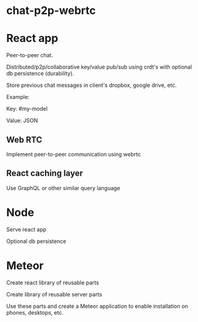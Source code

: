 # chat-p2p-webrtc

# React app
Peer-to-peer chat.

Distributed/p2p/collaborative key/value pub/sub using crdt's with optional db persistence (durability).

Store previous chat messages in client's dropbox, google drive, etc. 


Example:

Key: #my-model

Value: JSON

## Web RTC

Implement peer-to-peer communication using webrtc

## React caching layer

Use GraphQL or other similar query language

# Node

Serve react app

Optional db persistence


# Meteor

Create react library of reusable parts

Create library of reusable server parts

Use these parts and create a Meteor application to enable installation on phones, desktops, etc.






